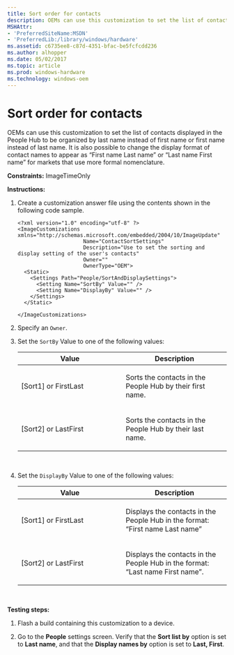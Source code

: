 ```yaml
---
title: Sort order for contacts
description: OEMs can use this customization to set the list of contacts displayed in the People Hub to be organized by last name instead of first name or first name instead of last name.
MSHAttr:
- 'PreferredSiteName:MSDN'
- 'PreferredLib:/library/windows/hardware'
ms.assetid: c6735ee8-c87d-4351-bfac-be5fcfcdd236
ms.author: alhopper
ms.date: 05/02/2017
ms.topic: article
ms.prod: windows-hardware
ms.technology: windows-oem
---
```


# Sort order for contacts


OEMs can use this customization to set the list of contacts displayed in the People Hub to be organized by last name instead of first name or first name instead of last name. It is also possible to change the display format of contact names to appear as “First name Last name” or “Last name First name” for markets that use more formal nomenclature.

<a href="" id="constraints---imagetimeonly"></a>**Constraints:** ImageTimeOnly  

<a href="" id="instructions-"></a>**Instructions:**  
1.  Create a customization answer file using the contents shown in the following code sample.

    ```
    <?xml version="1.0" encoding="utf-8" ?>
    <ImageCustomizations xmlns="http://schemas.microsoft.com/embedded/2004/10/ImageUpdate"  
                         Name="ContactSortSettings"  
                         Description="Use to set the sorting and display setting of the user's contacts"  
                         Owner=""  
                         OwnerType="OEM"> 
      <Static>  
        <Settings Path="People/SortAndDisplaySettings">
          <Setting Name="SortBy" Value="" />
          <Setting Name="DisplayBy" Value="" />      
        </Settings>  
      </Static>

    </ImageCustomizations>
    ```

2.  Specify an `Owner`.

3.  Set the `SortBy` Value to one of the following values:

    <table>
    <colgroup>
    <col width="50%" />
    <col width="50%" />
    </colgroup>
    <thead>
    <tr class="header">
    <th>Value</th>
    <th>Description</th>
    </tr>
    </thead>
    <tbody>
    <tr class="odd">
    <td><p>[Sort1] or FirstLast</p></td>
    <td><p>Sorts the contacts in the People Hub by their first name.</p></td>
    </tr>
    <tr class="even">
    <td><p>[Sort2] or LastFirst</p></td>
    <td><p>Sorts the contacts in the People Hub by their last name.</p></td>
    </tr>
    </tbody>
    </table>

     

4.  Set the `DisplayBy` Value to one of the following values:

    <table>
    <colgroup>
    <col width="50%" />
    <col width="50%" />
    </colgroup>
    <thead>
    <tr class="header">
    <th>Value</th>
    <th>Description</th>
    </tr>
    </thead>
    <tbody>
    <tr class="odd">
    <td><p>[Sort1] or FirstLast</p></td>
    <td><p>Displays the contacts in the People Hub in the format: “First name Last name”</p></td>
    </tr>
    <tr class="even">
    <td><p>[Sort2] or LastFirst</p></td>
    <td><p>Displays the contacts in the People Hub in the format: “Last name First name”.</p></td>
    </tr>
    </tbody>
    </table>

     

<a href="" id="testing-steps-"></a>**Testing steps:**  
1.  Flash a build containing this customization to a device.

2.  Go to the **People** settings screen. Verify that the **Sort list by** option is set to **Last name**, and that the **Display names by** option is set to **Last, First**.

 

 






